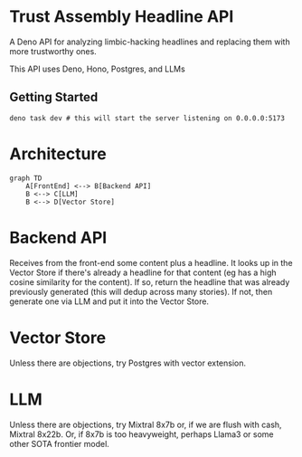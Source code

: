 # Trust Assembly Headline API

A Deno API for analyzing limbic-hacking headlines and replacing them with
more trustworthy ones.

This API uses Deno, Hono, Postgres, and LLMs

## Getting Started

```
deno task dev # this will start the server listening on 0.0.0.0:5173
```

# Architecture
```mermaid
graph TD
    A[FrontEnd] <--> B[Backend API]
    B <--> C[LLM]
    B <--> D[Vector Store]
```

# Backend API
Receives from the front-end some content plus a headline. It looks up in the
Vector Store if there's already a headline for that content (eg has a high
cosine similarity for the content). If so, return the headline that was
already previously generated (this will dedup across many stories). If not,
then generate one via LLM and put it into the Vector Store.

# Vector Store
Unless there are objections, try Postgres with vector extension.

# LLM
Unless there are objections, try Mixtral 8x7b or, if we are flush with cash,
Mixtral 8x22b. Or, if 8x7b is too heavyweight, perhaps Llama3 or some other
SOTA frontier model.
